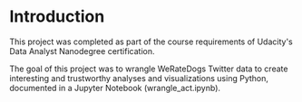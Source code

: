 # Introduction

This project was completed as part of the course requirements of Udacity's Data Analyst Nanodegree certification.

The goal of this project was to wrangle WeRateDogs Twitter data to create interesting and trustworthy analyses and visualizations using Python, documented in a Jupyter Notebook (wrangle_act.ipynb).
